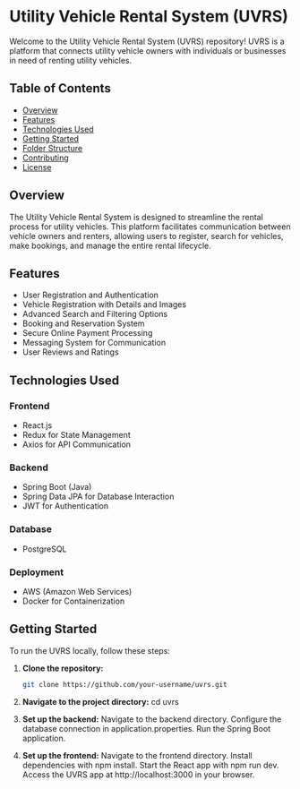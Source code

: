 # Utility Vehicle Rental System (UVRS)

Welcome to the Utility Vehicle Rental System (UVRS) repository! UVRS is a platform that connects utility vehicle owners with individuals or businesses in need of renting utility vehicles.

## Table of Contents

-   [Overview](#overview)
-   [Features](#features)
-   [Technologies Used](#technologies-used)
-   [Getting Started](#getting-started)
-   [Folder Structure](#folder-structure)
-   [Contributing](#contributing)
-   [License](#license)

## Overview

The Utility Vehicle Rental System is designed to streamline the rental process for utility vehicles. This platform facilitates communication between vehicle owners and renters, allowing users to register, search for vehicles, make bookings, and manage the entire rental lifecycle.

## Features

-   User Registration and Authentication
-   Vehicle Registration with Details and Images
-   Advanced Search and Filtering Options
-   Booking and Reservation System
-   Secure Online Payment Processing
-   Messaging System for Communication
-   User Reviews and Ratings

## Technologies Used

### Frontend

-   React.js
-   Redux for State Management
-   Axios for API Communication

### Backend

-   Spring Boot (Java)
-   Spring Data JPA for Database Interaction
-   JWT for Authentication

### Database

-   PostgreSQL

### Deployment

-   AWS (Amazon Web Services)
-   Docker for Containerization

## Getting Started

To run the UVRS locally, follow these steps:

1. **Clone the repository:**

    ```bash
    git clone https://github.com/your-username/uvrs.git

    ```

2. **Navigate to the project directory:**
   cd uvrs

3. **Set up the backend:**
   Navigate to the backend directory.
   Configure the database connection in application.properties.
   Run the Spring Boot application.

4. **Set up the frontend:**
   Navigate to the frontend directory.
   Install dependencies with npm install.
   Start the React app with npm run dev.
   Access the UVRS app at http://localhost:3000 in your browser.
